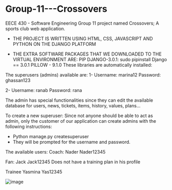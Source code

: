 # Group-11---Crossovers 


EECE 430 - Software Engineering Group 11 project named Crossovers; A sports club web application.



- THE PROJECT IS WRITTEN USING HTML, CSS, JAVASCRIPT AND PYTHON ON THE DJANGO PLATFORM

- THE EXTRA SOFTWARE PACKAGES THAT WE DOWNLOADED TO THE VIRTUAL ENVIRONMENT ARE:
PIP
DJANGO-3.0.1: sudo pipinstall Django == 3.0.1
PILLOW - 9.1.0
These libraries are automatically installed:




The superusers (admins) available are:
1-	Username: marina12
Password: ghassan123

2-	Username: ranab
Password: rana

The admin has special functionalities since they can edit the available database for users, news, tickets, items, history, values, plans…

To create a new superuser: 
Since not anyone should be able to act as admin, only the customer of our application can create admins with the following instructions:
-	Python manage.py createsuperuser
-	They will be prompted for the username and password.


The available users:
Coach:
Nader
Nader12345

Fan:
Jack
Jack12345
Does not have a training plan in his profile

Trainee
Yasmina
Yas12345



![image](https://user-images.githubusercontent.com/85786021/165917822-15d8ce8c-add1-4a66-8000-eea512359cbd.png)
